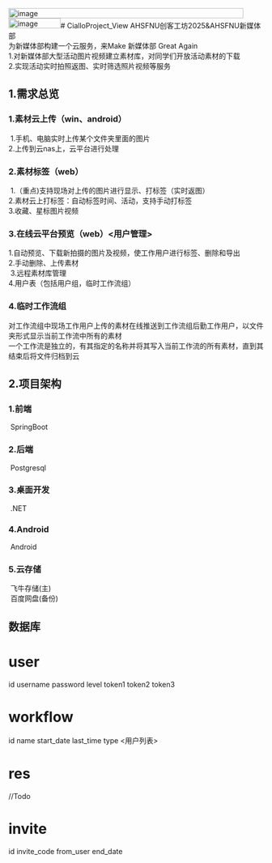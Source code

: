 <img width="464" height="20" alt="image" src="https://github.com/user-attachments/assets/4be9f4c6-8788-4cb7-b88c-d808ea8ffa84" /><img width="103" height="20" alt="image" src="https://github.com/user-attachments/assets/d9d5b5ce-85bb-4ad6-b974-dec9a349600f" /># CialloProject_View
AHSFNU创客工坊2025&AHSFNU新媒体部<br>
为新媒体部构建一个云服务，来Make 新媒体部 Great Again<br>
1.对新媒体部大型活动图片视频建立素材库，对同学们开放活动素材的下载<br>
2.实现活动实时拍照返图、实时筛选照片视频等服务
## 1.需求总览
### 1.素材云上传（win、android）
​	1.手机、电脑实时上传某个文件夹里面的图片<br>
​	2.上传到云nas上，云平台进行处理
### 2.素材标签（web）
​	1.（重点)支持现场对上传的图片进行显示、打标签（实时返图）<br>
​	2.素材云上打标签：自动标签时间、活动，支持手动打标签<br>
​	3.收藏、星标图片视频
### 3.在线云平台预览（web）<用户管理>
​	1.自动预览、下载新拍摄的图片及视频，使工作用户进行标签、删除和导出<br>
​	2.手动删除、上传素材<br>
​	3.远程素材库管理<br>
​	4.用户表（包括用户组，临时工作流组）
### 4.临时工作流组
​	对工作流组中现场工作用户上传的素材在线推送到工作流组后勤工作用户，以文件夹形式显示当前工作流中所有的素材<br>
​	一个工作流是独立的，有其指定的名称并将其写入当前工作流的所有素材，直到其结束后将文件归档到云
## 2.项目架构
### 1.前端
​	SpringBoot
### 2.后端
​	Postgresql
### 3.桌面开发
​	.NET
### 4.Android
​	Android
### 5.云存储
​	飞牛存储(主)<br>
​	百度网盘(备份)

## 数据库
 # user
  id username password level token1 token2 token3
 # workflow
   id	name	start_date	last_time	type	<用户列表>
 # res
   //Todo
 # invite
   id	invite_code	from_user	end_date


